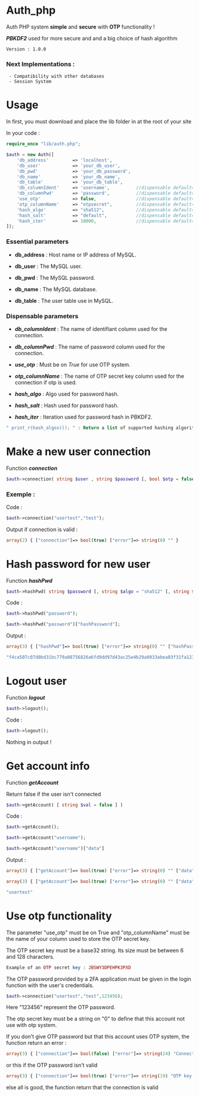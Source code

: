# Auth_php
Auth PHP system **simple** and **secure** with **OTP** functionality !

***PBKDF2*** used for more secure and and a big choice of hash algorithm

    Version : 1.0.0

### Next Implementations :
     - Compatibility with other databases
     - Session System

# Usage
In first, you must download and place the lib folder in at the root of your site

In your code :
```php
require_once "lib/auth.php";

$auth = new Auth([
    'db_address'         => 'localhost',
    'db_user'            => 'your_db_user',
    'db_pwd'             => 'your_db_password',
    'db_name'            => 'your_db_name',
    'db_table'           => 'your_db_table',
    'db_columnIdent'     => 'username',          //dispensable default=username
    'db_columnPwd'       => 'password',          //dispensable default=password
    'use_otp'            => false,               //dispensable default=false
    'otp_columnName'     => "otpsecret",         //dispensable default=otpsecret
    'hash_algo'          => "sha512",            //dispensable default=sha512
    'hash_salt'          => "default",           //dispensable default=default
    'hash_iter'          => 10000,               //dispensable default=10000
]);
```

### __Essential parameters__
* **db_address** : Host name or IP address of MySQL.

* **db_user** : The MySQL user.

* **db_pwd** : The MySQL password.

* **db_name** : The MySQL database.

* **db_table** : The user table use in MySQL.



### __Dispensable parameters__
* ***db_columnIdent*** : The name of identifiant column used for the connection.

* ***db_columnPwd*** : The name of password column used for the connection.

* ***use_otp*** : Must be on *True* for use OTP system.

* ***otp_columnName*** : The name of OTP secret key column used for the connection if otp is used.

* ***hash_algo*** : Algo used for password hash.

* ***hash_salt*** : Hash used for password hash.

* ***hash_iter*** : Iteration used for password hash in PBKDF2.

```php
" print_r(hash_algos()); " : Return a list of supported hashing algorithms who can be used here
```

# Make a new user connection
Function ***connection***
```php
$auth->connection( string $user , string $password [, bool $otp = false [, string $hash = null [, int $iter = null [, bool $booldel = false ]]]] )
```
### Exemple :
Code :
```php
$auth->connection("usertest","test");
```
Output if connection is valid :
```php
array(2) { ["connection"]=> bool(true) ["error"]=> string(0) "" } 
```

# Hash password for new user
Function ***hashPwd***
```php
$auth->hashPwd( string $password [, string $algo = "sha512" [, string $salt = "" [, int $iter = null]]] )
```
Code :
```php
$auth->hashPwd("password");

$auth->hashPwd("password")["hashPassword"];
```
Output :
```php
array(3) { ["hashPwd"]=> bool(true) ["error"]=> string(0) "" ["hashPassword"]=> string(128) "f4ca507c07d0bd31bc779a08756826a6fd9dd97d43ac25e4b29a0933abea03f31fa1234792ff981f335ba91b0ab40e32643c5cc0dbd343ed6b1c61f1ee6ad559" } 

"f4ca507c07d0bd31bc779a08756826a6fd9dd97d43ac25e4b29a0933abea03f31fa1234792ff981f335ba91b0ab40e32643c5cc0dbd343ed6b1c61f1ee6ad559" 
```

# Logout user
Function ***logout***
```php
$auth->logout();
```
Code :
```php
$auth->logout();
```
Nothing in output !

# Get account info
Function ***getAccount***

Return false if the user isn't connected
```php
$auth->getAccount( [ string $val = false ] )
```
Code :
```php
$auth->getAccount();

$auth->getAccount("username");

$auth->getAccount("username")["data"]
```
Output :
```php
array(3) { ["getAccount"]=> bool(true) ["error"]=> string(0) "" ["data"]=> array(6) { ["id"]=> string(1) "2" [0]=> string(1) "2" ["username"]=> string(12) "usertest" [1]=> string(12) "usertest" ["password"]=> string(128) "4048941cb4d076df00db7466c8762ac127bfa33cce22f05889ee2361d5b292b07d6296e770c15a258e88057379907db4399e0da5e5204686bd72390476ed4365" [2]=> string(128) "4048941cb4d076df00db7466c8762ac127bfa33cce22f05889ee2361d5b292b07d6296e770c15a258e88057379907db4399e0da5e5204686bd72390476ed4365" } } 

array(3) { ["getAccount"]=> bool(true) ["error"]=> string(0) "" ["data"]=> string(12) "usertest" } 

"usertest"
```

# Use otp functionality
The parameter "use_otp" must be on True and "otp_columnName" must be the name of your column used to store the OTP secret key.

The OTP secret key must be a base32 string. Its size must be between 6 and 128 characters.

```php
Example of an OTP secret key : JBSWY3DPEHPK3PXD
```

The OTP password provided by a 2FA application must be given in the login function with the user's credentials.
```php
$auth->connection("usertest","test",123456);
```
Here "123456" represent the OTP password.

The otp secret key must be a string on "0" to define that this account not use with otp system.

If you don't give OTP password but that this account uses OTP system, the function return an error :
```php
array(3) { ["connection"]=> bool(false) ["error"]=> string(24) "Connection need otp code" ["otpneed"]=> bool(true) }
```
or this if the OTP password isn't valid
```php
array(3) { ["connection"]=> bool(true) ["error"]=> string(19) "OTP key isn't valid" ["otpneed"]=> bool(true) }
```
else all is good, the function return that the connection is valid
